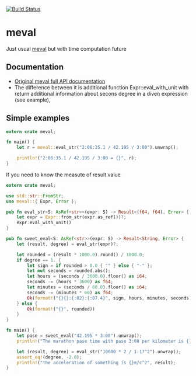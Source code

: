 [![Build Status](https://travis-ci.com/BOPOHOB/meval-rs.svg?branch=master)](https://travis-ci.org/rekka/meval-rs)

# meval

Just usual [meval](https://github.com/rekka/meval-rs) but with time computation future

## Documentation

- [Original meval full API documentation](https://docs.rs/meval)
- The difference between it is additional function Expr::eval_with_unit with return additional information about secons degree in a diven expression (see example),

## Simple examples

```rust
extern crate meval;

fn main() {
    let r = meval::eval_str("2:06:35.1 / 42.195 / 3:00").unwrap();

    println!("2:06:35.1 / 42.195 / 3:00 = {}", r);
}
```

If you need to know the measute of result value

```rust
extern crate meval;

use std::str::FromStr;
use meval::{ Expr, Error };

pub fn eval_str<S: AsRef<str>>(expr: S) -> Result<(f64, f64), Error> {
    let expr = Expr::from_str(expr.as_ref())?;
    expr.eval_with_unit()
}

pub fn sweet_eval<S: AsRef<str>>(expr: S) -> Result<String, Error> {
    let (result, degree) = eval_str(expr)?;

    let rounded = (result * 1000.0).round() / 1000.0;
    if degree == 1. {
        let sign = if rounded > 0.0 { "" } else { "-" };
        let mut seconds = rounded.abs();
        let hours = (seconds / 3600.0).floor() as i64;
        seconds -= (hours * 3600) as f64;
        let minutes = (seconds / 60.0).floor() as i64;
        seconds -= (minutes * 60) as f64;
        Ok(format!("{}{}:{:02}:{:07.4}", sign, hours, minutes, seconds))
    } else {
        Ok(format!("{}", rounded))
    }
}

fn main() {
    let pase = sweet_eval("42.195 * 3:08").unwrap();
    println!("The marathon pase time with pase 3:08 per kilometer is {}", pase);

    let (result, degree) = eval_str("10000 * 2 / 1:17^2").unwrap();
    assert_eq!(degree, -2.0);
    println!("The acceleration of something is {}m/c^2", result);
}

```
